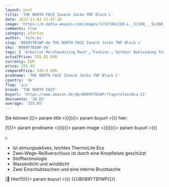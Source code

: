 ```yaml
---
layout: post
title: 'THE NORTH FACE Zaneck Jacke TNF Black L'
date: 2023-11-03 21:47:18
image: 'https://m.media-amazon.com/images/I/31YAKiCQ9-L._SL500_._SL400_.jpg'
comments: true
category: ofertas
author: 'tole.es'
slug: 'B089YTB1WP-de THE NORTH FACE Zaneck Jacke TNF Black L'
sku: 'B089YTB1WP-de'
tags: [ 'Arborist Merchandising Root','Fashion','Outdoor Bekleidung für Herren','Outdoor Daunenjacken für Herren','Outdoor Jacken für Herren','Outdoor-Bekleidung','Self Service','Special Features Stores','Sport & Freizeit','Sportartspezifische Bekleidung','Sports-Promotions','ef3a019d-6628-41d5-b303-291126686917_0','ef3a019d-6628-41d5-b303-291126686917_7401','the north face','🇩🇪', ]
actualPrice: 255.95 EUR
currency: EUR
price: 255.95
comparePrice: 320.0 EUR
prodname: 'THE NORTH FACE Zaneck Jacke TNF Black L'
country: 'de'
flag: '🇩🇪'
brand: 'THE NORTH FACE'
buyurl: 'https://www.amazon.de/dp/B089YTB1WP/?tag=tolees0ca-21'
descuento: '20.02'
average: '255.95'
---
```


Sie können [{{< param title >}}]({{< param buyurl >}}) hier:

[![{{< param prodname >}}]({{< param image >}})]({{< param buyurl >}})

ℹ️:

- Ist atmungsaktives, leichtes ThermoLite Eco
- Zwei-Wege-Reißverschluss ist durch eine Knopfleiste geschützt
- Stofftechnologie
- Wasserdicht und winddicht
- Zwei Einschubtaschen und eine interne Brusttasche

[🛒 Hier!!]({{< param buyurl >}})
{{<world>}}B089YTB1WP{{</world>}}
